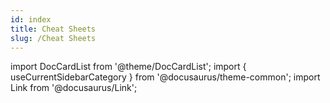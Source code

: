 ```yaml
---
id: index
title: Cheat Sheets
slug: /Cheat Sheets
---
```


import DocCardList from '@theme/DocCardList';
import { useCurrentSidebarCategory } from '@docusaurus/theme-common';
import Link from '@docusaurus/Link';


<DocCardList items={useCurrentSidebarCategory().items} />
